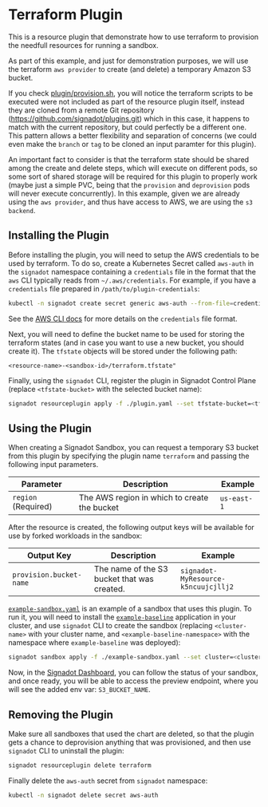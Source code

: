 # Terraform Plugin

This is a resource plugin that demonstrate how to use terraform to provision the needfull resources
for running a sandbox.

As part of this example, and just for demonstration purposes, we will use the terraform `aws provider`
to create (and delete) a temporary Amazon S3 bucket.

If you check [plugin/provision.sh](./plugin/provision.sh),
you will notice the terraform scripts to be executed were not included as part of the resource plugin itself, instead they
are cloned from a remote Git repository (https://github.com/signadot/plugins.git) which in this case, it happens to
match with the current repository, but could perfectly be a different one.
This pattern allows a better flexibility and separation of concerns (we could even make the `branch` or `tag`
to be cloned an input paramter for this plugin).

An important fact to consider is that the terraform state should be shared among the create and delete
steps, which will execute on different pods, so some sort of shared storage will be required for this plugin
to properly work (maybe just a simple PVC, being that the `provision` and `deprovision` pods will never execute
concurrently). In this example, given we are already using the `aws provider`, and thus have access to AWS,
we are using the `s3 backend`.

## Installing the Plugin

Before installing the plugin, you will need to setup the AWS credentials to be used by terraform.
To do so, create a Kubernetes Secret called `aws-auth` in the `signadot` namespace
containing a `credentials` file in the format that the `aws` CLI typically reads from `~/.aws/credentials`.
For example, if you have a `credentials` file prepared in `/path/to/plugin-credentials`:

```sh
kubectl -n signadot create secret generic aws-auth --from-file=credentials=/path/to/plugin-credentials
```

See the [AWS CLI docs](https://docs.aws.amazon.com/cli/latest/userguide/cli-configure-files.html#cli-configure-files-settings)
for more details on the `credentials` file format.

Next, you will need to define the bucket name to be used for storing the terraform states (and in case you want
to use a new bucket, you should create it). The `tfstate` objects will be stored under the following path:

`<resource-name>-<sandbox-id>/terraform.tfstate"`


Finally, using the `signadot` CLI, register the plugin in Signadot Control Plane (replace `<tfstate-bucket>` with
the selected bucket name):

```sh
signadot resourceplugin apply -f ./plugin.yaml --set tfstate-bucket=<tfstate-bucket>
```

## Using the Plugin

When creating a Signadot Sandbox, you can request a temporary S3 bucket from
this plugin by specifying the plugin name `terraform` and passing the following input parameters.

Parameter | Description | Example
--------- | ----------- | -------
`region` (Required) | The AWS region in which to create the bucket | `us-east-1`

After the resource is created, the following output keys will be available
for use by forked workloads in the sandbox:

Output Key | Description | Example
---------- | ----------- | -------
`provision.bucket-name` | The name of the S3 bucket that was created. | `signadot-MyResource-k5ncuujcjllj2`

[`example-sandbox.yaml`](./example-sandbox.yaml) is an example of a sandbox that uses this plugin.
To run it, you will need to install the [`example-baseline`](./../example-baseline/) application
in your cluster, and use `signadot` CLI to create the sandbox (replacing `<cluster-name>` with your
cluster name, and `<example-baseline-namespace>` with the namespace where `example-baseline` was deployed):

```sh
signadot sandbox apply -f ./example-sandbox.yaml --set cluster=<cluster-name> --set namespace=<example-baseline-namespace>
```

Now, in the [Signadot Dashboard](https://app.signadot.com/sandboxes), you can follow the status of your sandbox,
and once ready, you will be able to access the preview endpoint, where you will see the added env var:
`S3_BUCKET_NAME`.

## Removing the Plugin

Make sure all sandboxes that used the chart are deleted, so that the plugin gets
a chance to deprovision anything that was provisioned, and then use `signadot` CLI to uninstall the plugin:

```sh
signadot resourceplugin delete terraform
```

Finally delete the `aws-auth` secret from `signadot` namespace:

```sh
kubectl -n signadot delete secret aws-auth
```